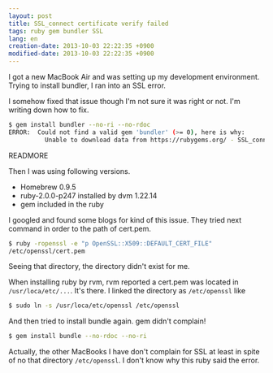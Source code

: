 ```yaml
---
layout: post
title: SSL_connect certificate verify failed
tags: ruby gem bundler SSL
lang: en
creation-date: 2013-10-03 22:22:35 +0900
modified-date: 2013-10-03 22:22:35 +0900
---
```

I got a new MacBook Air and was setting up my development environment. Trying to install bundler, I ran into an SSL error.

I somehow fixed that issue though I'm not sure it was right or not. I'm writing down how to fix.


```bash
$ gem install bundler --no-ri --no-rdoc
ERROR:  Could not find a valid gem 'bundler' (>= 0), here is why:
          Unable to download data from https://rubygems.org/ - SSL_connect returned=1 errno=0 state=SSLv3 read server certificate B: certificate verify failed (https://s3.amazonaws.com/production.s3.rubygems.org/latest_specs.4.8.gz)
```

READMORE

Then I was using following versions.

- Homebrew 0.9.5
- ruby-2.0.0-p247 installed by dvm 1.22.14
- gem included in the ruby

I googled and found some blogs for kind of this issue. They tried next command in order to the path of cert.pem.
 
```bash
$ ruby -ropenssl -e "p OpenSSL::X509::DEFAULT_CERT_FILE"
/etc/openssl/cert.pem
```

Seeing that directory, the directory didn't exist for me.

When installing ruby by rvm, rvm reported a cert.pem was located in `/usr/loca/etc/...`.
It's there. I linked the directory as `/etc/openssl` like

```bash
$ sudo ln -s /usr/loca/etc/openssl /etc/openssl
```

And then tried to install bundle again. gem didn't complain!

```bash
$ gem install bundle --no-rdoc --no-ri
```

Actually, the other MacBooks I have don't complain for SSL at least in spite of no that directory `/etc/openssl`.
I don't know why this ruby said the error.
